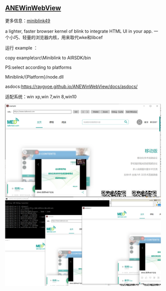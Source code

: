 ## [ANEWinWebView](https://github.com/RayGyoe/ANEWinWebView)

更多信息：[miniblink49](https://github.com/weolar/miniblink49)

a lighter, faster browser kernel of blink to integrate HTML UI in your app. 一个小巧、轻量的浏览器内核，用来取代wke和libcef



运行 example ：

copy example\src\Miniblink to AIRSDK/bin 



PS:select according to platforms

Miniblink/{Platform}/node.dll



asdocs:https://raygyoe.github.io/ANEWinWebView/docs/asdocs/



适配系统：win xp,win 7,win 8,win10

![1](/docs/1.png)![2](/docs/2.png)